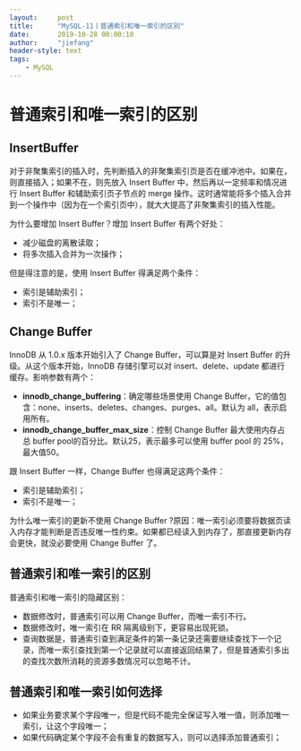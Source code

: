 ```yaml
---
layout:     post
title:      "MySQL-11丨普通索引和唯一索引的区别"
date:       2019-10-28 00:00:10
author:     "jiefang"
header-style: text
tags:
    - MySQL
---
```

# 普通索引和唯一索引的区别
## InsertBuffer
对于非聚集索引的插入时，先判断插入的非聚集索引页是否在缓冲池中。如果在，则直接插入；如果不在，则先放入 Insert Buffer 中，然后再以一定频率和情况进行 Insert Buffer 和辅助索引页子节点的 merge 操作。这时通常能将多个插入合并到一个操作中（因为在一个索引页中），就大大提高了非聚集索引的插入性能。

为什么要增加 Insert Buffer？增加 Insert Buffer 有两个好处：

- 减少磁盘的离散读取；
- 将多次插入合并为一次操作；

但是得注意的是，使用 Insert Buffer 得满足两个条件：
- 索引是辅助索引；
- 索引不是唯一；
## Change Buffer
InnoDB 从 1.0.x 版本开始引入了 Change Buffer，可以算是对 Insert Buffer 的升级。从这个版本开始，InnoDB 存储引擎可以对 insert、delete、update 都进行缓存。影响参数有两个：
- **innodb_change_buffering**：确定哪些场景使用 Change Buffer，它的值包含：none、inserts、deletes、changes、purges、all。默认为 all，表示启用所有。
- **innodb_change_buffer_max_size**：控制 Change Buffer 最大使用内存占总 buffer pool的百分比。默认25，表示最多可以使用 buffer pool 的 25%，最大值50。

跟 Insert Buffer 一样，Change Buffer 也得满足这两个条件：
- 索引是辅助索引；
- 索引不是唯一；

为什么唯一索引的更新不使用 Change Buffer ?原因：唯一索引必须要将数据页读入内存才能判断是否违反唯一性约束。如果都已经读入到内存了，那直接更新内存会更快，就没必要使用 Change Buffer 了。
## 普通索引和唯一索引的区别
普通索引和唯一索引的隐藏区别：

- 数据修改时，普通索引可以用 Change Buffer，而唯一索引不行。
- 数据修改时，唯一索引在 RR 隔离级别下，更容易出现死锁。
- 查询数据是，普通索引查到满足条件的第一条记录还需要继续查找下一个记录，而唯一索引查找到第一个记录就可以直接返回结果了，但是普通索引多出的查找次数所消耗的资源多数情况可以忽略不计。

## 普通索引和唯一索引如何选择
- 如果业务要求某个字段唯一，但是代码不能完全保证写入唯一值，则添加唯一索引，让这个字段唯一；
- 如果代码确定某个字段不会有重复的数据写入，则可以选择添加普通索引；